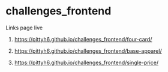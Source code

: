 # challenges_frontend

Links page live

1) https://pittyh6.github.io/challenges_frontend/four-card/

2) https://pittyh6.github.io/challenges_frontend/base-apparel/

3) https://pittyh6.github.io/challenges_frontend/single-price/
